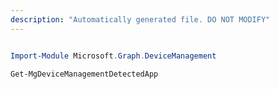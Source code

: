 ```yaml
---
description: "Automatically generated file. DO NOT MODIFY"
---
```


```powershell

Import-Module Microsoft.Graph.DeviceManagement

Get-MgDeviceManagementDetectedApp

```